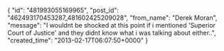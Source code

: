  {
   "id": "481993055169965",
   "post_id": "462493170453287_481602425209028",
   "from_name": "Derek Moran",
   "message": "I wouldnt be shocked at this point if i mentioned 'Superior Court of Justice' and they didnt know what i was talking about either..",
   "created_time": "2013-02-17T06:07:50+0000"
 }
